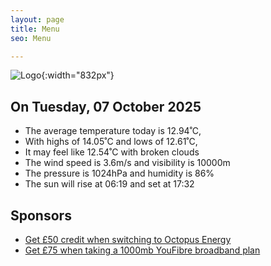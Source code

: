 ```yaml
---
layout: page
title: Menu
seo: Menu

---
```


![Logo](/images/logo.jpg){:width="832px"}

<!-- weather_marker starts -->
## On Tuesday, 07 October 2025

- The average temperature today is 12.94˚C,
- With highs of 14.05˚C and lows of 12.61˚C,
- It may feel like 12.54˚C with broken clouds
- The wind speed is 3.6m/s and visibility is 10000m
- The pressure is 1024hPa and humidity is 86%
- The sun will rise at 06:19 and set at 17:32

<!-- weather_marker ends -->

## Sponsors

- [Get £50 credit when switching to Octopus Energy](https://bit.ly/3oD1nnS)
- [Get £75 when taking a 1000mb YouFibre broadband plan](https://aklam.io/91zWhU?)
